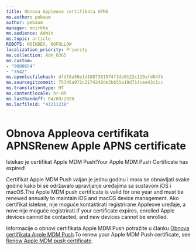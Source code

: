 ```yaml
---
title: Obnova Appleova certifikata APNS
ms.author: pebaum
author: pebaum
manager: mnirkhe
ms.audience: Admin
ms.topic: article
ROBOTS: NOINDEX, NOFOLLOW
localization_priority: Priority
ms.collection: Adm_O365
ms.custom:
- "9000654"
- "3542"
ms.openlocfilehash: dfdf8a50e1d1887361974f3db8122c129afd647b
ms.sourcegitcommit: 75346a972c2174248de3bb55a19d714cee43c1cc
ms.translationtype: HT
ms.contentlocale: hr-HR
ms.lasthandoff: 04/09/2020
ms.locfileid: "43211238"
---
```

# <a name="renew-apple-apns-certificate"></a><span data-ttu-id="305de-102">Obnova Appleova certifikata APNS</span><span class="sxs-lookup"><span data-stu-id="305de-102">Renew Apple APNS certificate</span></span>

<span data-ttu-id="305de-103">Istekao je certifikat Apple MDM Push!</span><span class="sxs-lookup"><span data-stu-id="305de-103">Your Apple MDM Push Certificate has expired!</span></span>

<span data-ttu-id="305de-104">Certifikat Apple MDM Push valjan je jednu godinu i mora se obnavljati svake godine kako bi se održavalo upravljanje uređajima sa sustavom iOS i macOS.</span><span class="sxs-lookup"><span data-stu-id="305de-104">The Apple MDM push certificate is valid for one year and must be renewed annually to maintain iOS and macOS device management.</span></span> <span data-ttu-id="305de-105">Ako certifikat istekne, nije moguće kontaktirati registrirane Appleove uređaje, a nove nije moguće registrirati.</span><span class="sxs-lookup"><span data-stu-id="305de-105">If your certificate expires, enrolled Apple devices cannot be contacted, and new devices cannot be enrolled.</span></span>

<span data-ttu-id="305de-106">Informacije o obnovi certifikata Apple MDM Push potražite u članku [Obnova certifikata Apple MDM Push](https://docs.microsoft.com/intune/enrollment/apple-mdm-push-certificate-get#renew-apple-mdm-push-certificate).</span><span class="sxs-lookup"><span data-stu-id="305de-106">To renew your Apple MDM Push certificate, see [Renew Apple MDM push certificate](https://docs.microsoft.com/intune/enrollment/apple-mdm-push-certificate-get#renew-apple-mdm-push-certificate).</span></span>
